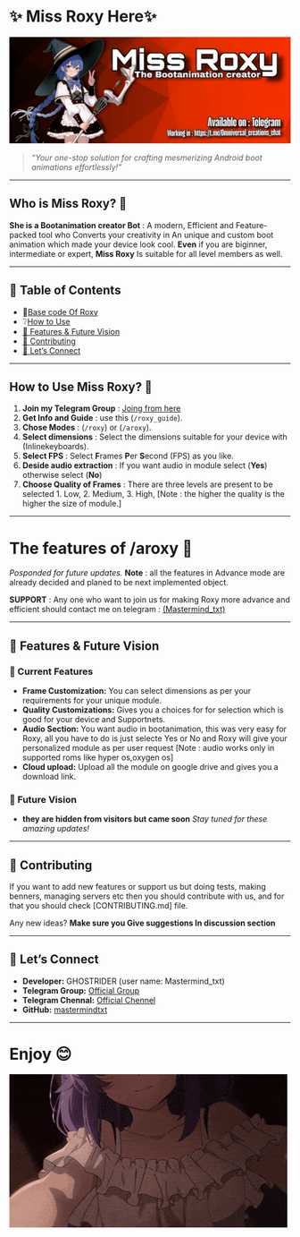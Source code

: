 # **✨ Miss Roxy Here✨**  
   ![](Galery/roxybanner.jpg)
> *“Your one-stop solution for crafting mesmerizing Android boot animations effortlessly!”*  

---  

## **Who is Miss Roxy?** 👀

**She is a Bootanimation creator Bot** : A modern, Efficient and Feature-packed tool who Converts your creativity in An unique and custom boot animation which made your device look cool. 
**Even** if you are biginner, intermediate or expert, **Miss Roxy** Is suitable for all level members as well.

---  

## **📖 Table of Contents**  
- 🧬[Base code Of Roxy](Roxy_Base_code) 
- ❔[How to Use](#how-to-use-miss-roxy?)
- [🚀 Features & Future Vision](#-features--future-vision)  
- [🤝 Contributing](#-contributing)  
- [📩 Let’s Connect](#-lets-connect)  

---  

## **How to Use**  Miss Roxy? 🐤

1. **Join my Telegram Group** : [Joing from here](https://t.me/Omniversal_creations_chat)
2. **Get Info and Guide** : use this (`/roxy_guide`). 
3. **Chose Modes** : (`/roxy`) or (`/aroxy`). 
4. **Select dimensions** : Select the dimensions suitable for your device with (Inlinekeyboards). 
5. **Select FPS** : Select **F**rames **P**er **S**econd (FPS) as you like. 
6. **Deside audio extraction** : If you want audio in module select (**Yes**) otherwise select (**No**)
7. **Choose Quality of Frames** : There are three levels are present to be selected 1. Low, 2. Medium, 3. High, [Note : the higher the quality is the higher the size of module.]

---
# The features of /aroxy 🐣

*Posponded for future updates.* 
**Note** : all the features in Advance mode are already decided and planed to be next implemented object. 

**SUPPORT** : Any one who want to join us for making Roxy more advance and efficient should contact me on telegram : [(Mastermind_txt)](https://t.me/Mastermind_txt)

---  

## **🚀 Features & Future Vision**  

### **🎨 Current Features**  
- **Frame Customization:** You can select dimensions as per your requirements for your unique module.
- **Quality Customizations:** Gives you a choices for for selection which is good for your device and Supportnets. 
- **Audio Section:** You want audio in bootanimation, this was very easy for Roxy, all you have to do is just selecte Yes or No and Roxy will give your personalized module as per user request [Note : audio works only in supported roms like hyper os,oxygen os]
- **Cloud upload:** Upload all the module on google drive and gives you a download link. 

### **🔮 Future Vision**  
- **they are hidden from visitors but came soon**
*Stay tuned for these amazing updates!*  

---  

## **🤝 Contributing**  

If you want to add new features or support us but doing tests, making benners, managing servers etc then you should contribute with us, and for that you should check [CONTRIBUTING.md] file.

Any new ideas? **Make sure you Give suggestions In discussion section**

---

## **📩 Let’s Connect**  

- **Developer:** GHOSTRIDER (user name: Mastermind_txt)
- **Telegram Group:** [Official Group](https://t.me/Omniversal_creations_chat)
- **Telegram Chennal:** [Official Chennel](https://t.me/Omniversal_creations)
- **GitHub:** [mastermindtxt](https://github.com/Mastermindtxt) 

---
# Enjoy 😊
![](Galery/roxy.gif)
